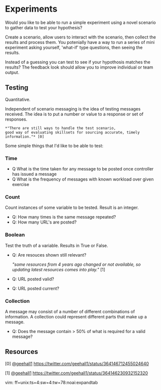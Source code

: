 # Experiments

Would you like to be able to run a simple experiment using a novel scenario
to gather data to test your hypothesis?

Create a scenario, allow users to interact with the scenario, then collect
the results and process them. You potenially have a way to run a series 
of mini experiment asking yourself, 'what-if' type questions, then seeing 
the results. 

Instead of a guessing you can test to see if your hypothosis matches the results? 
The feedback look should allow you to improve individual or team output.


## Testing

Quantitative. 

Independent of scenario messaging is the idea of testing messages received. 
The idea is to put a number or value to a response or set of responses.


    *"There are still ways to handle the test scenario, 
    good way of evaluating skillsets for sourcing accurate, timely
    information."* [0]
    

Some simple things that I'd like to be able to test:

### Time 

* Q What is the time taken for any message to be posted once controller has issued a message
* Q What is the frequency of messages with known workload over given exercise 


### Count

Count instances of some variable to be tested. Result is an integer.

* Q: How many times is the same message repeated?
* Q: How many URL's are posted?


### Boolean

Test the truth of a variable. Results in True or False.

* Q: Are resouces shown still relevant?


    *"some resources from 4 years ago changed or not available, 
    so updating latest resources comes into play."* [1]
    

* Q: URL posted valid?
* Q: URL posted current?


### Collection

A message may consist of a number of different combinations of information.
A collection could represent different parts that make up a message.

* Q: Does the message contain > 50% of what is required for a valid message?


## Resources

[0] [@geehall1](https://twitter.com/geehall1)
<https://twitter.com/geehall1/status/364146712455024640>

[1] [@geehall1](https://twitter.com/geehall1)
<https://twitter.com/geehall1/status/364146230932152320>


vim: ff=unix:ts=4:sw=4:tw=78:noai:expandtab
